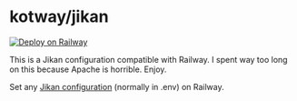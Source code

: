 # kotway/jikan

[![Deploy on Railway](https://railway.app/button.svg)](https://railway.app/new?template=https%3A%2F%2Fgithub.com%2Fkotway%2Fjikan&plugins=redis&envs=THROTTLE%2CTHROTTLE_DECAY_MINUTES%2CTHROTTLE_MAX_REQUESTS_PER_DECAY_MINUTES%2CTHROTTLE_MAX_REQUESTS_PER_SECOND&optionalEnvs=THROTTLE_DECAY_MINUTES%2CTHROTTLE_MAX_REQUESTS_PER_DECAY_MINUTES%2CTHROTTLE_MAX_REQUESTS_PER_SECOND&THROTTLEDesc=Enables+or+disables+throttling.&THROTTLE_DECAY_MINUTESDesc=The+number+of+minutes+to+throttle+to.&THROTTLE_MAX_REQUESTS_PER_DECAY_MINUTESDesc=The+maximum+number+of+requests+per+THROTTLE_DECAY_MINUTES.&THROTTLE_MAX_REQUESTS_PER_SECONDDesc=The+maximum+requests+per+second.)

This is a Jikan configuration compatible with Railway.
I spent way too long on this because Apache is horrible. Enjoy.

Set any [Jikan configuration](https://github.com/jikan-me/jikan-rest/blob/master/.env.dist) (normally in .env) on Railway.
